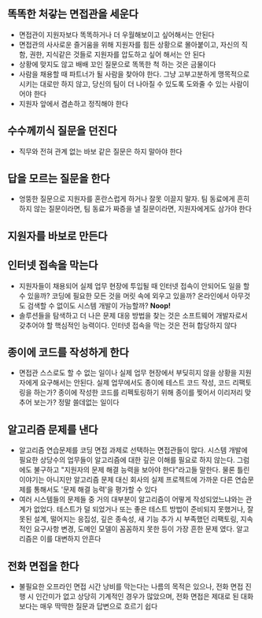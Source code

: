 ## 똑똑한 처갛는 면접관을 세운다
- 면접관이 지원자보다 똑똑하거나 더 우월해보이고 싶어해서는 안된다
- 면접관의 사사로운 즐거움을 위해 지원자를 힘든 상황으로 몰아붙이고, 자신의 직함, 권한, 지식같은 것들로 지원자를 압도하고 싶어 해서는 안 된다
- 상황에 맞지도 않고 배배 꼬인 질문으로 똑똑한 척 하는 것은 금물이다
- 사람을 채용할 때 파트너가 될 사람을 찾아야 한다. 그냥 고부고분하게 맹목적으로 시키는 대로만 하지 않고, 당신의 팀이 더 나아질 수 있도록 도와줄 수 있는 사람이어야 한다
- 지원자 앞에서 겸손하고 정직해야 한다

## 수수께끼식 질문을 던진다
- 직무와 전혀 관계 없는 바보 같은 질문은 하지 말아야 한다

## 답을 모르는 질문을 한다
- 엉뚱한 질문으로 지원자를 혼란스럽게 하거나 잘못 이끌지 말자. 팀 동료에게 흔히 하지 않는 질문이라면, 팀 동료가 짜증을 낼 질문이라면, 지원자에게도 삼가야 한다

## 지원자를 바보로 만든다

## 인터넷 접속을 막는다
- 지원자들이 채용되어 실제 업무 현장에 투입될 때 인터넷 접속이 안되어도 일을 할 수 있을까? 코딩에 필요한 모든 것을 머릿 속에 외우고 있을까? 온라인에서 아무것도 검색할 수 없이도 시스템 개발이 가능할까? **Noop!**
- 솔루션들을 탐색하고 더 나은 문제 대응 방법을 찾는 것은 소프트웨어 개발자로서 갖추어야 할 핵심적인 능력이다. 인터넷 접속을 막는 것은 전혀 합당하지 않다

## 종이에 코드를 작성하게 한다
- 면접관 스스로도 할 수 없는 일이나 실제 업무 현장에서 부딪히지 않을 상황을 지원자에게 요구해서는 안된다. 실제 업무에서도 종이에 테스트 코드 작성, 코드 리팩토링을 하는가? 종이에 작성한 코드를 리펙토링하기 위해 종이를 찢어서 이리저리 맞추어 보는가? 정말 쓸데없는 일이다

## 알고리즘 문제를 낸다
- 알고리즘 연습문제를 코딩 면접 과제로 선택하는 면접관들이 많다. 시스템 개발에 필요한 상당수의 업무들이 알고리즘에 대한 깊은 이해를 필요로 하지 않는다. 그럼에도 불구하고 "지원자의 문제 해결 능력을 보아야 한다"라고들 말한다. 물론 틀린 이야기는 아니지만 알고리즘 문제 대신 회사의 실제 프로젝트에 가까운 다른 연습문제를 통해서도 '문제 해결 능력'을 평가할 수 있다
- 여러 시스템들의 문제들 중 거의 대부분이 알고리즘이 어떻게 작성되었느냐와는 관계가 없었다. 테스트가 덜 되었거나 또는 좋은 테스트 방법이 준비되지 못했거나, 잘못된 설계, 떨어지는 응집성, 깊은 종속성, 새 기능 추가 시 부족했던 리팩토링, 지속적인 요구사항 변경, 도메인 모델이 꼼꼼하지 못한 등이 가장 흔한 문제 였다. 알고리즘은 이를 대변하지 안흔다

## 전화 면접을 한다
- 불필요한 오프라인 면접 시간 낭비를 막는다는 나름의 목적은 있으나, 전화 면접 진행 시 인간미가 없고 상당히 기계적인 경우가 많았으며, 전화 면접은 제대로 된 대화보다는 매우 딱딱한 질문과 답변으로 흐르기 쉽다